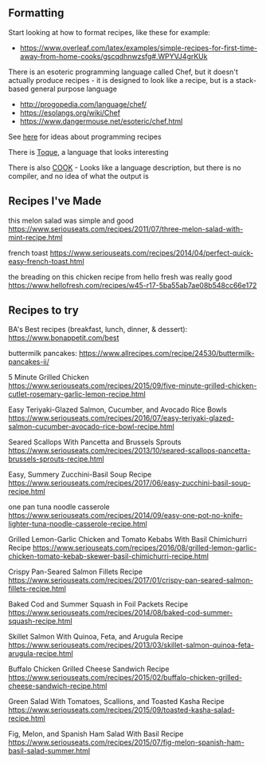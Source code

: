 ## Formatting

Start looking at how to format recipes, like these for example:
* https://www.overleaf.com/latex/examples/simple-recipes-for-first-time-away-from-home-cooks/gscqdhnwzsfg#.WPYVJ4grKUk

There is an esoteric programming language called Chef, but it doesn't actually produce recipes - it is designed to look like a recipe, but is a stack-based general purpose language
* http://progopedia.com/language/chef/
* https://esolangs.org/wiki/Chef
* https://www.dangermouse.net/esoteric/chef.html

See [here](http://www.cs4fn.org/programming/recipeprogramming.php) for ideas about programming recipes

There is [Toque](https://www.researchgate.net/publication/221518131_Toque_designing_a_cooking-based_programming_language_for_and_with_children), a language that looks interesting

There is also [COOK](https://github.com/MichaelBarney/cook) - Looks like a language description, but there is no compiler, and no idea of what the output is




## Recipes I've Made

this melon salad was simple and good
https://www.seriouseats.com/recipes/2011/07/three-melon-salad-with-mint-recipe.html

french toast
https://www.seriouseats.com/recipes/2014/04/perfect-quick-easy-french-toast.html

the breading on this chicken recipe from hello fresh was really good
https://www.hellofresh.com/recipes/w45-r17-5ba55ab7ae08b548cc66e172



## Recipes to try

BA's Best recipes (breakfast, lunch, dinner, & dessert):
https://www.bonappetit.com/best

buttermilk pancakes:
https://www.allrecipes.com/recipe/24530/buttermilk-pancakes-ii/

5 Minute Grilled Chicken
https://www.seriouseats.com/recipes/2015/09/five-minute-grilled-chicken-cutlet-rosemary-garlic-lemon-recipe.html

Easy Teriyaki-Glazed Salmon, Cucumber, and Avocado Rice Bowls
https://www.seriouseats.com/recipes/2016/07/easy-teriyaki-glazed-salmon-cucumber-avocado-rice-bowl-recipe.html

Seared Scallops With Pancetta and Brussels Sprouts
https://www.seriouseats.com/recipes/2013/10/seared-scallops-pancetta-brussels-sprouts-recipe.html

Easy, Summery Zucchini-Basil Soup Recipe
https://www.seriouseats.com/recipes/2017/06/easy-zucchini-basil-soup-recipe.html

one pan tuna noodle casserole
https://www.seriouseats.com/recipes/2014/09/easy-one-pot-no-knife-lighter-tuna-noodle-casserole-recipe.html

Grilled Lemon-Garlic Chicken and Tomato Kebabs With Basil Chimichurri Recipe
https://www.seriouseats.com/recipes/2016/08/grilled-lemon-garlic-chicken-tomato-kebab-skewer-basil-chimichurri-recipe.html

Crispy Pan-Seared Salmon Fillets Recipe
https://www.seriouseats.com/recipes/2017/01/crispy-pan-seared-salmon-fillets-recipe.html

Baked Cod and Summer Squash in Foil Packets Recipe
https://www.seriouseats.com/recipes/2014/08/baked-cod-summer-squash-recipe.html

Skillet Salmon With Quinoa, Feta, and Arugula Recipe
https://www.seriouseats.com/recipes/2013/03/skillet-salmon-quinoa-feta-arugula-recipe.html

Buffalo Chicken Grilled Cheese Sandwich Recipe
https://www.seriouseats.com/recipes/2015/02/buffalo-chicken-grilled-cheese-sandwich-recipe.html

Green Salad With Tomatoes, Scallions, and Toasted Kasha Recipe
https://www.seriouseats.com/recipes/2015/09/toasted-kasha-salad-recipe.html

Fig, Melon, and Spanish Ham Salad With Basil Recipe
https://www.seriouseats.com/recipes/2015/07/fig-melon-spanish-ham-basil-salad-summer.html

